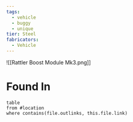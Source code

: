```yaml
---
tags:
  - vehicle
  - buggy
  - unique
tier: Steel
fabricators:
  - Vehicle
---
```

![[Rattler Boost Module Mk3.png]]
# Found In
```dataview
table
from #location 
where contains(file.outlinks, this.file.link)
```
